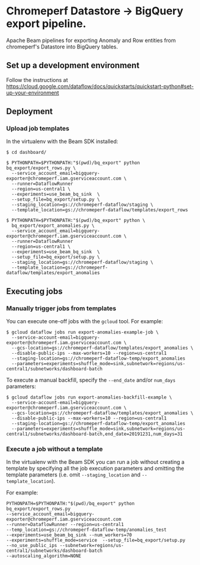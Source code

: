 # Chromeperf Datastore → BigQuery export pipeline.

Apache Beam pipelines for exporting Anomaly and Row entities from chromeperf's
Datastore into BigQuery tables.

## Set up a development environment

Follow the instructions at
https://cloud.google.com/dataflow/docs/quickstarts/quickstart-python#set-up-your-environment

## Deployment

### Upload job templates

In the virtualenv with the Beam SDK installed:

```
$ cd dashboard/
```

```
$ PYTHONPATH=$PYTHONPATH:"$(pwd)/bq_export" python bq_export/export_rows.py \
  --service_account_email=bigquery-exporter@chromeperf.iam.gserviceaccount.com \
  --runner=DataflowRunner
  --region=us-central1 \
  --experiments=use_beam_bq_sink  \
  --setup_file=bq_export/setup.py \
  --staging_location=gs://chromeperf-dataflow/staging \
  --template_location=gs://chromeperf-dataflow/templates/export_rows
```

```
$ PYTHONPATH=$PYTHONPATH:"$(pwd)/bq_export" python \
  bq_export/export_anomalies.py \
  --service_account_email=bigquery-exporter@chromeperf.iam.gserviceaccount.com \
  --runner=DataflowRunner
  --region=us-central1 \
  --experiments=use_beam_bq_sink  \
  --setup_file=bq_export/setup.py \
  --staging_location=gs://chromeperf-dataflow/staging \
  --template_location=gs://chromeperf-dataflow/templates/export_anomalies
```

## Executing jobs

### Manually trigger jobs from templates

You can execute one-off jobs with the `gcloud` tool.  For example:

```
$ gcloud dataflow jobs run export-anomalies-example-job \
  --service-account-email=bigquery-exporter@chromeperf.iam.gserviceaccount.com \
  --gcs-location=gs://chromeperf-dataflow/templates/export_anomalies \
  --disable-public-ips --max-workers=10 --region=us-central1
  --staging-location=gs://chromeperf-dataflow-temp/export_anomalies
  --parameters=experiments=shuffle_mode=sink,subnetwork=regions/us-central1/subnetworks/dashboard-batch
```

To execute a manual backfill, specify the `--end_date` and/or `num_days`
parameters:

```
$ gcloud dataflow jobs run export-anomalies-backfill-example \
  --service-account-email=bigquery-exporter@chromeperf.iam.gserviceaccount.com \
  --gcs-location=gs://chromeperf-dataflow/templates/export_anomalies \
  --disable-public-ips --max-workers=10 --region=us-central1
  --staging-location=gs://chromeperf-dataflow-temp/export_anomalies
  --parameters=experiments=shuffle_mode=sink,subnetwork=regions/us-central1/subnetworks/dashboard-batch,end_date=20191231,num_days=31
```

### Execute a job without a template

In the virtualenv with the Beam SDK you can run a job without creating a
template by specifying all the job execution parameters and omitting the
template parameters (i.e. omit `--staging_location` and `--template_location`).

For example:

```
PYTHONPATH=$PYTHONPATH:"$(pwd)/bq_export" python bq_export/export_rows.py
--service_account_email=bigquery-exporter@chromeperf.iam.gserviceaccount.com
--runner=DataflowRunner --region=us-central1
--temp_location=gs://chromeperf-dataflow-temp/anomalies_test
--experiments=use_beam_bq_sink --num_workers=70
--experiments=shuffle_mode=service  --setup_file=bq_export/setup.py
--no_use_public_ips --subnetwork=regions/us-central1/subnetworks/dashboard-batch
--autoscaling_algorithm=NONE
```
